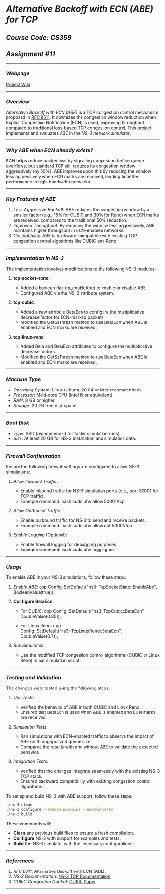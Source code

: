 # *Alternative Backoff with ECN (ABE) for TCP*

## *Course Code: CS359*
## *Assignment #11*

---

### *Webpage*
[Project Wiki](https://github.com/Yaswanthyash1/Alternative-Backoff-with-ECN-for-TCP/wiki)

---

### *Overview*
*Alternative Backoff with ECN (ABE)* is a TCP congestion control mechanism proposed in [RFC 8511](https://datatracker.ietf.org/doc/html/rfc8511). It optimizes the congestion window reduction when Explicit Congestion Notification (ECN) is used, improving throughput compared to traditional loss-based TCP congestion control. This project implements and evaluates ABE in the *NS-3 network simulator*.

---

### *Why ABE when ECN already exists?*
ECN helps reduce packet loss by signaling congestion before queue overflows, but standard TCP still reduces its congestion window aggressively (by 50%). ABE improves upon this by reducing the window less aggressively when ECN marks are received, leading to better performance in high-bandwidth networks.

---

### *Key Features of ABE*
1. *Less Aggressive Backoff*: ABE reduces the congestion window by a smaller factor (e.g., 15% for CUBIC and 30% for Reno) when ECN marks are received, compared to the traditional 50% reduction.
2. *Improved Throughput*: By reducing the window less aggressively, ABE maintains higher throughput in ECN-enabled networks.
3. *Compatibility*: ABE is backward-compatible with existing TCP congestion control algorithms like CUBIC and Reno.

---

### *Implementation in NS-3*
The implementation involves modifications to the following NS-3 modules:
1. **tcp-socket-state**:
   - Added a boolean flag (m_enableAbe) to enable or disable ABE.
   - Configured ABE via the NS-3 attribute system.

2. **tcp-cubic**:
   - Added a new attribute BetaEcn to configure the multiplicative decrease factor for ECN-marked packets.
   - Modified the GetSsThresh method to use BetaEcn when ABE is enabled and ECN marks are received.

3. **tcp-linux-reno**:
   - Added Beta and BetaEcn attributes to configure the multiplicative decrease factors.
   - Modified the GetSsThresh method to use BetaEcn when ABE is enabled and ECN marks are received.

---

### *Machine Type*
- *Operating System*: Linux (Ubuntu 20.04 or later recommended).
- *Processor*: Multi-core CPU (Intel i5 or equivalent).
- *RAM*: 8 GB or higher.
- *Storage*: 20 GB free disk space.

---

### *Boot Disk*
- *Type*: SSD (recommended for faster simulation runs).
- *Size*: At least 20 GB for NS-3 installation and simulation data.

---

### *Firewall Configuration*
Ensure the following firewall settings are configured to allow NS-3 simulations:
1. *Allow Inbound Traffic*:
   - Enable inbound traffic for NS-3 simulation ports (e.g., port 50001 for TCP traffic).
   - Example command:
     bash
     sudo ufw allow 50001/tcp
     

2. *Allow Outbound Traffic*:
   - Enable outbound traffic for NS-3 to send and receive packets.
   - Example command:
     bash
     sudo ufw allow out 50001/tcp
     

3. *Enable Logging* (Optional):
   - Enable firewall logging for debugging purposes.
   - Example command:
     bash
     sudo ufw logging on
     

---

### *Usage*
To enable ABE in your NS-3 simulations, follow these steps:

1. *Enable ABE*:
   cpp
   Config::SetDefault("ns3::TcpSocketState::EnableAbe", BooleanValue(true));
   

2. **Configure BetaEcn**:
   - For CUBIC:
     cpp
     Config::SetDefault("ns3::TcpCubic::BetaEcn", DoubleValue(0.85));
     
   - For Linux Reno:
     cpp
     Config::SetDefault("ns3::TcpLinuxReno::BetaEcn", DoubleValue(0.7));
     

3. *Run Simulation*:
   - Use the modified TCP congestion control algorithms (CUBIC or Linux Reno) in our simulation script.

---

### *Testing and Validation*
The changes were tested using the following steps:
1. *Unit Tests*:
   - Verified the behavior of ABE in both CUBIC and Linux Reno.
   - Ensured that BetaEcn is used when ABE is enabled and ECN marks are received.

2. *Simulation Tests*:
   - Ran simulations with ECN-enabled traffic to observe the impact of ABE on throughput and queue size.
   - Compared the results with and without ABE to validate the expected behavior.

3. *Integration Tests*:
   - Verified that the changes integrate seamlessly with the existing NS-3 TCP stack.
   - Ensured backward compatibility with existing congestion control algorithms.

To set up and build NS-3 with ABE support, follow these steps:

```sh
./ns-3 clean
./ns-3 configure --enable-examples --enable-tests
./ns-3 build
```

These commands will:

- **Clean** any previous build files to ensure a fresh compilation.
- **Configure** NS-3 with support for examples and tests.
- **Build** the NS-3 simulator with the necessary configurations.

---

### *References*
1. *RFC 8511*: Alternative Backoff with ECN (ABE).
2. *NS-3 Documentation*: [NS-3 TCP Documentation](https://www.nsnam.org/docs/release/3.36/doxygen/group__tcp.html).
3. *CUBIC Congestion Control*: [CUBIC Paper](https://dl.acm.org/doi/10.1145/1400097.1400105).

---

